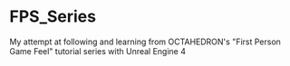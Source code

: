 # FPS_Series
 My attempt at following and learning from OCTAHEDRON's "First Person Game Feel" tutorial series with Unreal Engine 4
